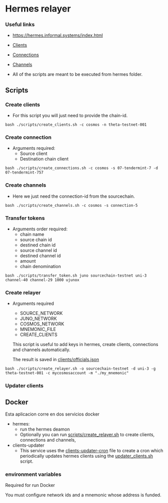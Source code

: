 # Hermes relayer

### Useful links

- https://hermes.informal.systems/index.html
- [Clients](https://hermes.informal.systems/commands/path-setup/clients.html)
- [Connections](https://hermes.informal.systems/commands/path-setup/connections.html)
- [Channels](https://hermes.informal.systems/commands/path-setup/channels.html)

- All of the scripts are meant to be executed from hermes folder.

## Scripts

### Create clients

- For this script you will just need to provide the chain-id.

```
bash ./scripts/create_clients.sh -c cosmos -n theta-testnet-001
```

### Create connection

- Arguments required:
  - Source client
  - Destination chain client

```
bash ./scripts/create_connections.sh -c cosmos -s 07-tendermint-7 -d 07-tendermint-757
```

### Create channels

- Here we just need the connection-id from the sourcechain.

```
bash ./scripts/create_channels.sh -c cosmos -s connection-5
```

### Transfer tokens

- Arguments order required:
  - chain name
  - source chain id
  - destined chain id
  - source channel id
  - destined channel id
  - amount
  - chain denomination

```
bash ./scripts/transfer_token.sh juno sourcechain-testnet uni-3 channel-40 channel-29 1000 ujunox
```

### Create relayer

- Arguments required

  - SOURCE_NETWORK
  - JUNO_NETWORK
  - COSMOS_NETWORK
  - MNEMONIC_FILE
  - CREATE_CLIENTS

  This script is useful to add keys in hermes, create clients, connections and channels automatically.

  The result is saved in [clients/officials.json](clients/officials.json)

```
bash ./scripts/create_relayer.sh -o sourcechain-testnet -d uni-3 -g theta-testnet-001 -c mycosmosaccount -m "./my_mnemonic"
```

### Updater clients

## Docker

Esta aplicacion corre en dos servicios docker

- hermes:
  - run the hermes deamon
  - Optionally you can run [scripts/create_relayer.sh](scripts/create_relayer.sh) to create clients, connections and channels,
- clients-updater
  - This service uses the [clients-updater-cron](./clients-updater-cron) file to create a cron which periodically updates hermes clients using the [updater_clients.sh](scripts/updater_clients.sh) script.

### environment variables

Required for run Docker

You must configure network ids and a mnemonic whose address is funded.
